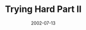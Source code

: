 ---
layout: message
category: message
series: "The Big Picture"
title: "Trying Hard Part II"
date: 2002-07-13
audio-description: "A brief history of God from beginning to end.  "
audio: ""
audio-title: "Trying Hard Part II"
audio-duration: "&#58;"
---